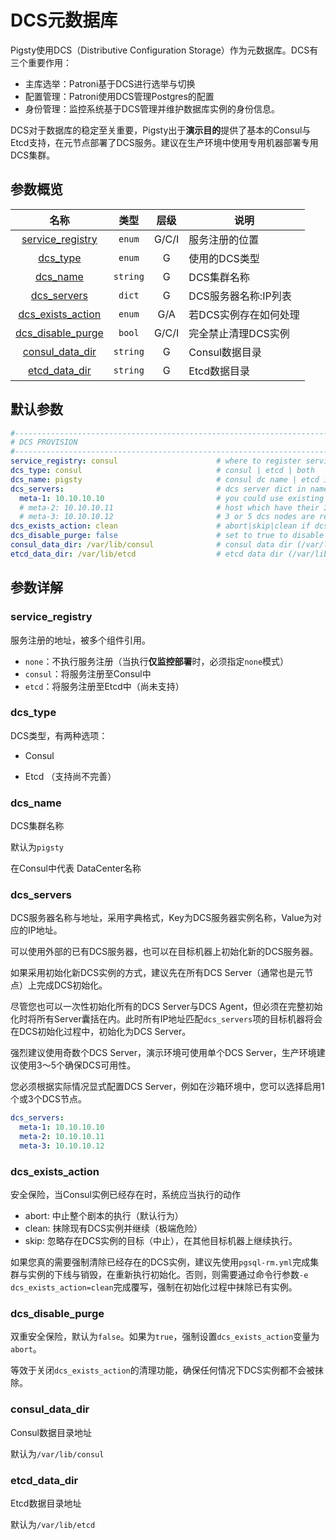 # DCS元数据库

Pigsty使用DCS（Distributive Configuration Storage）作为元数据库。DCS有三个重要作用：

* 主库选举：Patroni基于DCS进行选举与切换
* 配置管理：Patroni使用DCS管理Postgres的配置
* 身份管理：监控系统基于DCS管理并维护数据库实例的身份信息。

DCS对于数据库的稳定至关重要，Pigsty出于**演示目的**提供了基本的Consul与Etcd支持，在元节点部署了DCS服务。建议在生产环境中使用专用机器部署专用DCS集群。

## 参数概览

|                             名称                     |    类型     | 层级  | 说明                                      |
| :---------------------------------------------------: | :---------: | :---: | ----------------------------------------- |
|        [service_registry](#service_registry)        |   `enum`    | G/C/I | 服务注册的位置                            |
|                [dcs_type](#dcs_type)                |   `enum`    |   G   | 使用的DCS类型                             |
|                [dcs_name](#dcs_name)                |  `string`   |   G   | DCS集群名称                               |
|             [dcs_servers](#dcs_servers)             |   `dict`    |   G   | DCS服务器名称:IP列表                      |
|       [dcs_exists_action](#dcs_exists_action)       |   `enum`    |  G/A  | 若DCS实例存在如何处理                     |
|       [dcs_disable_purge](#dcs_disable_purge)       |   `bool`    | G/C/I | 完全禁止清理DCS实例                       |
|         [consul_data_dir](#consul_data_dir)         |  `string`   |   G   | Consul数据目录                            |
|           [etcd_data_dir](#etcd_data_dir)           |  `string`   |   G   | Etcd数据目录                              |



## 默认参数

```yaml
#------------------------------------------------------------------------------
# DCS PROVISION
#------------------------------------------------------------------------------
service_registry: consul                      # where to register services: none | consul | etcd | both
dcs_type: consul                              # consul | etcd | both
dcs_name: pigsty                              # consul dc name | etcd initial cluster token
dcs_servers:                                  # dcs server dict in name:ip format
  meta-1: 10.10.10.10                         # you could use existing dcs cluster
  # meta-2: 10.10.10.11                       # host which have their IP listed here will be init as server
  # meta-3: 10.10.10.12                       # 3 or 5 dcs nodes are recommend for production environment
dcs_exists_action: clean                      # abort|skip|clean if dcs server already exists
dcs_disable_purge: false                      # set to true to disable purge functionality for good (force dcs_exists_action = abort)
consul_data_dir: /var/lib/consul              # consul data dir (/var/lib/consul by default)
etcd_data_dir: /var/lib/etcd                  # etcd data dir (/var/lib/consul by default)
```





## 参数详解

### service_registry

服务注册的地址，被多个组件引用。

* `none`：不执行服务注册（当执行**仅监控部署**时，必须指定`none`模式）
* `consul`：将服务注册至Consul中
* `etcd`：将服务注册至Etcd中（尚未支持）



### dcs_type

DCS类型，有两种选项：

* Consul

* Etcd （支持尚不完善）

  


### dcs_name

DCS集群名称

默认为`pigsty`

在Consul中代表 DataCenter名称



### dcs_servers

DCS服务器名称与地址，采用字典格式，Key为DCS服务器实例名称，Value为对应的IP地址。

可以使用外部的已有DCS服务器，也可以在目标机器上初始化新的DCS服务器。

如果采用初始化新DCS实例的方式，建议先在所有DCS Server（通常也是元节点）上完成DCS初始化。

尽管您也可以一次性初始化所有的DCS Server与DCS Agent，但必须在完整初始化时将所有Server囊括在内。此时所有IP地址匹配`dcs_servers`项的目标机器将会在DCS初始化过程中，初始化为DCS Server。

强烈建议使用奇数个DCS Server，演示环境可使用单个DCS Server，生产环境建议使用3～5个确保DCS可用性。

您必须根据实际情况显式配置DCS Server，例如在沙箱环境中，您可以选择启用1个或3个DCS节点。

```yaml
dcs_servers:
  meta-1: 10.10.10.10
  meta-2: 10.10.10.11 
  meta-3: 10.10.10.12 
```




### dcs_exists_action

安全保险，当Consul实例已经存在时，系统应当执行的动作

* abort: 中止整个剧本的执行（默认行为）
* clean: 抹除现有DCS实例并继续（极端危险）
* skip: 忽略存在DCS实例的目标（中止），在其他目标机器上继续执行。

如果您真的需要强制清除已经存在的DCS实例，建议先使用`pgsql-rm.yml`完成集群与实例的下线与销毁，在重新执行初始化。否则，则需要通过命令行参数`-e dcs_exists_action=clean`完成覆写，强制在初始化过程中抹除已有实例。



### dcs_disable_purge

双重安全保险，默认为`false`。如果为`true`，强制设置`dcs_exists_action`变量为`abort`。

等效于关闭`dcs_exists_action`的清理功能，确保任何情况下DCS实例都不会被抹除。



### consul_data_dir

Consul数据目录地址

默认为`/var/lib/consul`



### etcd_data_dir

Etcd数据目录地址

默认为`/var/lib/etcd`